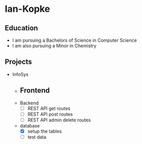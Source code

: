 # Ian-Kopke
## Education
 - I am pursuing a Bachelors of Science in Computer Science
 - I am also pursuing a Minor in Chemistry

## Projects
 - InfoSys
   - Frontend
     -  
   - Backend
     - [ ] REST API get routes
     - [ ] REST API post routes
     - [ ] REST API admin delete routes
   - database
     - [x] setup the tables
     - [ ] test data 
